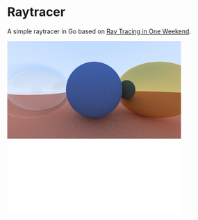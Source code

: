 # Raytracer

A simple raytracer in Go based on [Ray Tracing in One Weekend](https://raytracing.github.io/books/RayTracingInOneWeekend.html).

![example](example.png)
